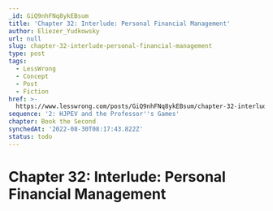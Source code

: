 ```yaml
---
_id: GiQ9nhFNq8ykEBsum
title: 'Chapter 32: Interlude: Personal Financial Management'
author: Eliezer_Yudkowsky
url: null
slug: chapter-32-interlude-personal-financial-management
type: post
tags:
  - LessWrong
  - Concept
  - Post
  - Fiction
href: >-
  https://www.lesswrong.com/posts/GiQ9nhFNq8ykEBsum/chapter-32-interlude-personal-financial-management
sequence: '2: HJPEV and the Professor''s Games'
chapter: Book the Second
synchedAt: '2022-08-30T08:17:43.822Z'
status: todo
---
```


# Chapter 32: Interlude: Personal Financial Management
